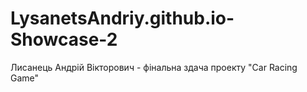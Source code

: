 # LysanetsAndriy.github.io-Showcase-2
Лисанець Андрій Вікторович - фінальна здача проекту "Car Racing Game"
